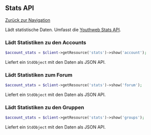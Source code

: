## Stats API
[Zurück zur Navigation](README.md)

Lädt statistische Daten. Umfasst die [Youthweb Stats API](http://docs.youthweb.apiary.io/reference/stats).

### Lädt Statistiken zu den Accounts

```php
$account_stats = $client->getResource('stats')->show('account');
```

Liefert ein `StdObject` mit den Daten als JSON API.

### Lädt Statistiken zum Forum

```php
$account_stats = $client->getResource('stats')->show('forum');
```

Liefert ein `StdObject` mit den Daten als JSON API.

### Lädt Statistiken zu den Gruppen

```php
$account_stats = $client->getResource('stats')->show('groups');
```

Liefert ein `StdObject` mit den Daten als JSON API.
